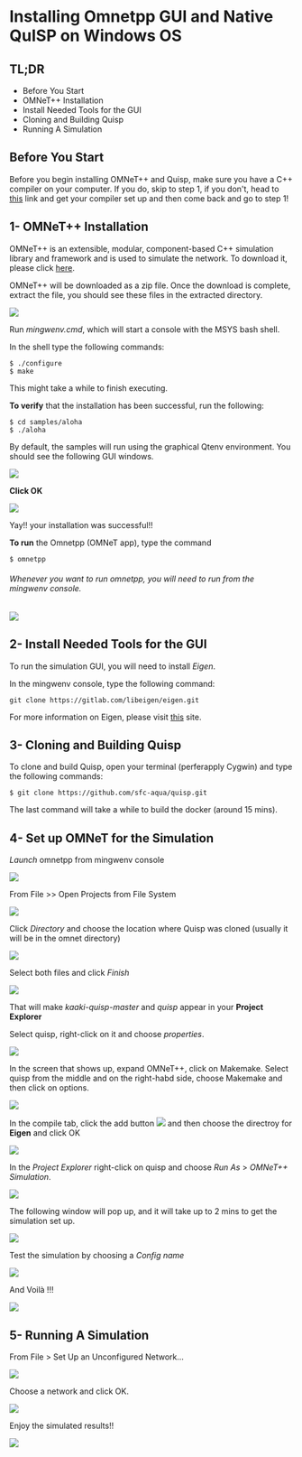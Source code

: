 # Installing Omnetpp GUI and Native QuISP on Windows OS

## TL;DR
* Before You Start
* OMNeT++ Installation
* Install Needed Tools for the GUI
* Cloning and Building Quisp 
* Running A Simulation


## Before You Start
Before you begin installing OMNeT++ and Quisp, make sure you have a C++ compiler on your computer. If you do, skip to step 1, if you don't, head to [this](https://www.tutorialspoint.com/How-do-I-set-up-C-Cplusplus-on-Eclipse-in-Windows) link and get your compiler set up and then come back and go to step 1!


## 1- OMNeT++ Installation

OMNeT++ is an extensible, modular, component-based C++ simulation library and framework and is used to simulate the network. To download it, please click [here](https://omnetpp.org/download/).

OMNeT++ will be downloaded as a zip file. Once the download is complete, extract the file, you should see these files in the extracted directory.

![](https://i.imgur.com/YuSTF1u.png)





Run *mingwenv.cmd*, which will start a console with the MSYS bash shell.

In the shell type the following commands:

```
$ ./configure
$ make
```

This might take a while to finish executing. 

**To verify** that the installation has been successful, run the following:

```
$ cd samples/aloha
$ ./aloha
```

By default, the samples will run using the graphical Qtenv environment. You should see the following GUI windows.

![](https://i.imgur.com/77vk5iY.jpg)


**Click OK**


![](https://i.imgur.com/HqdskWt.jpg)



Yay!! your installation was successful!!

**To run** the Omnetpp (OMNeT app), type the command
```
$ omnetpp
```

###### Whenever you want to run omnetpp, you will need to run from the mingwenv console.


![](https://i.imgur.com/5ROa7qu.jpg)


## 2- Install Needed Tools for the GUI
To run the simulation GUI, you will need to install *Eigen*.

In the mingwenv console, type the following command:
```
git clone https://gitlab.com/libeigen/eigen.git
```
For more information on Eigen, please visit [this](http://eigen.tuxfamily.org/index.php?title=Main_Page) site.


## 3- Cloning and Building Quisp

To clone and build Quisp, open your terminal (perferapply Cygwin) and type the following commands:
```
$ git clone https://github.com/sfc-aqua/quisp.git
```
The last command will take a while to build the docker (around 15 mins).

## 4- Set up OMNeT for the Simulation

*Launch* omnetpp from mingwenv console


![](https://i.imgur.com/ZU98fNh.jpg)


From File >> Open Projects from File System


![](https://i.imgur.com/2aMxfLB.jpg)


Click *Directory* and choose the location where Quisp was cloned (usually it will be in the omnet directory)


![](https://i.imgur.com/gTIq3ow.jpg)


Select both files and click *Finish*


![](https://i.imgur.com/IviUq2n.jpg)


That will make *kaaki-quisp-master* and *quisp* appear in your **Project Explorer** 

Select quisp, right-click on it and choose *properties*.


![](https://i.imgur.com/8HK3ddW.jpg)


In the screen that shows up, expand OMNeT++, click on Makemake.
Select quisp from the middle and on the right-habd side, choose Makemake and then click on options. 


![](https://i.imgur.com/JSHw1cO.jpg)


In the compile tab, click the add button ![](https://i.imgur.com/pvVkc8f.jpg)
and then choose the directroy for **Eigen** and click OK


![](https://i.imgur.com/koTDUzd.jpg)


In the *Project Explorer* right-click on quisp and choose *Run As* > *OMNeT++ Simulation*.


![](https://i.imgur.com/hGuJE1u.jpg)



The following window will pop up, and it will take up to 2 mins to get the simulation set up.


![](https://i.imgur.com/KIjrKvB.jpg)



Test the simulation by choosing a *Config name*


![](https://i.imgur.com/h3zut9d.jpg)



And Voilà !!! 


![](https://i.imgur.com/mH7C1gH.jpg)



## 5- Running A Simulation

From File > Set Up an Unconfigured Network...


![](https://i.imgur.com/0jFI8hB.jpg)



Choose a network and click OK.

![](https://i.imgur.com/dUOFO2n.jpg)



Enjoy the simulated results!!

![](https://i.imgur.com/ht6bIH1.jpg)


